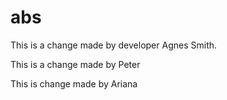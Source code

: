 # abs
This is a change made by developer Agnes Smith.


This is a change made by Peter


This is change made by Ariana
